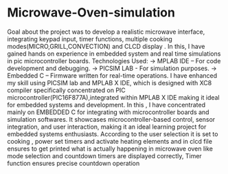 # Microwave-Oven-simulation
Goal about the project was to develop a realistic microwave interface, integrating keypad input, timer functions, multiple cooking modes(MICRO,GRILL,CONVECTION) and CLCD display . In this, I have gained hands on experience in embedded system and real time simulations in pic microcontroller boards.
Technologies Used: -> MPLAB IDE – For code development and debugging. -> PICSIM LAB - For simulation purposes. -> Embedded C – Firmware written for real-time operations.
I have enhanced my skill using PICSIM lab and MPLAB X IDE, which is designed with XC8 compiler specifically concentrated on PIC microcontroller(PIC16F877A),integrated within MPLAB X IDE making it ideal for embedded systems and development. In this , I have concentrated mainly on EMBEDDED C for integrating with microcontroller boards and simulation softwares.
It showcases microcontroller-based control, sensor integration, and user interaction, making it an ideal learning project for embedded systems enthusiasts.
According to the user selection it is set to cooking , power set timers and activate heating elements and in clcd file ensures to get printed what is actually happening in microwave oven like mode selection and countdown timers are displayed correctly, Timer function ensures precise countdown operation


















